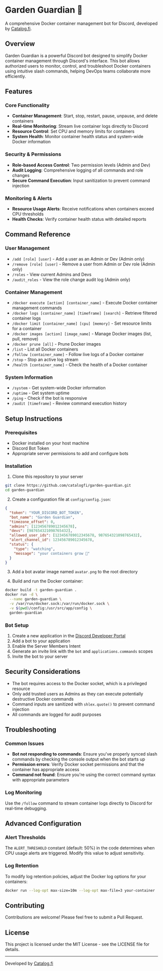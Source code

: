 # Garden Guardian 🌸

A comprehensive Docker container management bot for Discord, developed by [Catalog.fi](https://catalog.fi).

## Overview

Garden Guardian is a powerful Discord bot designed to simplify Docker container management through Discord's interface. This bot allows authorized users to monitor, control, and troubleshoot Docker containers using intuitive slash commands, helping DevOps teams collaborate more efficiently.

## Features

### Core Functionality
- **Container Management**: Start, stop, restart, pause, unpause, and delete containers
- **Real-time Monitoring**: Stream live container logs directly to Discord
- **Resource Control**: Set CPU and memory limits for containers
- **System Health**: Monitor container health status and system-wide Docker information

### Security & Permissions
- **Role-based Access Control**: Two permission levels (Admin and Dev)
- **Audit Logging**: Comprehensive logging of all commands and role changes
- **Secure Command Execution**: Input sanitization to prevent command injection

### Monitoring & Alerts
- **Resource Usage Alerts**: Receive notifications when containers exceed CPU thresholds
- **Health Checks**: Verify container health status with detailed reports

## Command Reference

### User Management
- `/add [role] [user]` - Add a user as an Admin or Dev (Admin only)
- `/remove [role] [user]` - Remove a user from Admin or Dev role (Admin only)
- `/roles` - View current Admins and Devs
- `/audit_roles` - View the role change audit log (Admin only)

### Container Management
- `/docker execute [action] [container_name]` - Execute Docker container management commands
- `/docker logs [container_name] [timeframe] [search]` - Retrieve filtered container logs
- `/docker limit [container_name] [cpu] [memory]` - Set resource limits for a container
- `/docker images [action] [image_name]` - Manage Docker images (list, pull, remove)
- `/docker prune [all]` - Prune Docker images
- `/list` - List all Docker containers
- `/follow [container_name]` - Follow live logs of a Docker container
- `/stop` - Stop an active log stream
- `/health [container_name]` - Check the health of a Docker container

### System Information
- `/system` - Get system-wide Docker information
- `/uptime` - Get system uptime
- `/ping` - Check if the bot is responsive
- `/audit [timeframe]` - Review command execution history

## Setup Instructions

### Prerequisites
- Docker installed on your host machine
- Discord Bot Token
- Appropriate server permissions to add and configure bots

### Installation

1. Clone this repository to your server
```bash
git clone https://github.com/catalogfi/garden-guardian.git
cd garden-guardian
```

2. Create a configuration file at `config/config.json`:
```json
{
  "token": "YOUR_DISCORD_BOT_TOKEN",
  "bot_name": "Garden Guardian",
  "timezone_offset": 0,
  "admins": [123456789012345678],
  "devs": [987654321098765432],
  "allowed_user_ids": [123456789012345678, 987654321098765432],
  "alert_channel_id": 123456789012345678,
  "status": {
    "type": "watching",
    "message": "your containers grow 🌱"
  }
}
```

3. Add a bot avatar image named `avatar.png` to the root directory

4. Build and run the Docker container:
```bash
docker build -t garden-guardian .
docker run -d \
  --name garden-guardian \
  -v /var/run/docker.sock:/var/run/docker.sock \
  -v $(pwd)/config:/usr/src/app/config \
  garden-guardian
```

### Bot Setup

1. Create a new application in the [Discord Developer Portal](https://discord.com/developers/applications)
2. Add a bot to your application
3. Enable the Server Members Intent
4. Generate an invite link with the `bot` and `applications.commands` scopes
5. Invite the bot to your server

## Security Considerations

- The bot requires access to the Docker socket, which is a privileged resource
- Only add trusted users as Admins as they can execute potentially destructive Docker commands
- Command inputs are sanitized with `shlex.quote()` to prevent command injection
- All commands are logged for audit purposes

## Troubleshooting

### Common Issues

- **Bot not responding to commands**: Ensure you've properly synced slash commands by checking the console output when the bot starts up
- **Permission errors**: Verify Docker socket permissions and that the container has appropriate access
- **Command not found**: Ensure you're using the correct command syntax with appropriate parameters

### Log Monitoring

Use the `/follow` command to stream container logs directly to Discord for real-time debugging.

## Advanced Configuration

### Alert Thresholds

The `ALERT_THRESHOLD` constant (default: 50%) in the code determines when CPU usage alerts are triggered. Modify this value to adjust sensitivity.

### Log Retention

To modify log retention policies, adjust the Docker log options for your containers:
```bash
docker run --log-opt max-size=10m --log-opt max-file=3 your-container
```

## Contributing

Contributions are welcome! Please feel free to submit a Pull Request.

## License

This project is licensed under the MIT License - see the LICENSE file for details.

---

Developed by [Catalog.fi](https://catalog.fi) 
